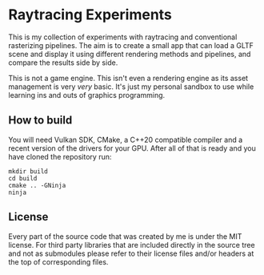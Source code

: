 # Raytracing Experiments

This is my collection of experiments with raytracing and conventional rasterizing pipelines. The aim is to create a small app that can load a GLTF scene and display it using different rendering methods and pipelines, and compare the results side by side.

This is not a game engine. This isn't even a rendering engine as its asset management is very *very* basic. It's just my personal sandbox to use while learning ins and outs of graphics programming.

## How to build

You will need Vulkan SDK, CMake, a C++20 compatible compiler and a recent version of the drivers for your GPU. After all of that is ready and you have cloned the repository run:

```
mkdir build
cd build
cmake .. -GNinja
ninja
```

## License

Every part of the source code that was created by me is under the MIT license. For third party libraries that are included directly in the source tree and not as submodules please refer to their license files and/or headers at the top of corresponding files.
